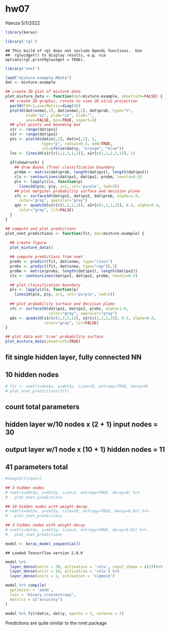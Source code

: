 hw07
================
Hamza
5/1/2022

``` r
library(keras)
```

``` r
library('rgl')
```

    ## This build of rgl does not include OpenGL functions.  Use
    ##  rglwidget() to display results, e.g. via options(rgl.printRglwidget = TRUE).

``` r
library('nnet')

load("mixture.example.RData")
dat <- mixture.example

## create 3D plot of mixture data
plot_mixture_data <- function(dat=mixture.example, showtruth=FALSE) {
  ## create 3D graphic, rotate to view 2D x1/x2 projection
  par3d(FOV=1,userMatrix=diag(4))
  plot3d(dat$xnew[,1], dat$xnew[,2], dat$prob, type="n",
         xlab="x1", ylab="x2", zlab="",
         axes=FALSE, box=TRUE, aspect=1)
  ## plot points and bounding box
  x1r <- range(dat$px1)
  x2r <- range(dat$px2)
  pts <- plot3d(dat$x[,1], dat$x[,2], 1,
                type="p", radius=0.5, add=TRUE,
                col=ifelse(dat$y, "orange", "blue"))
  lns <- lines3d(x1r[c(1,2,2,1,1)], x2r[c(1,1,2,2,1)], 1)
  
  if(showtruth) {
    ## draw Bayes (True) classification boundary
    probm <- matrix(dat$prob, length(dat$px1), length(dat$px2))
    cls <- contourLines(dat$px1, dat$px2, probm, levels=0.5)
    pls <- lapply(cls, function(p) 
      lines3d(p$x, p$y, z=1, col='purple', lwd=3))
    ## plot marginal probability surface and decision plane
    sfc <- surface3d(dat$px1, dat$px2, dat$prob, alpha=1.0,
      color="gray", specular="gray")
    qds <- quads3d(x1r[c(1,2,2,1)], x2r[c(1,1,2,2)], 0.5, alpha=0.4,
      color="gray", lit=FALSE)
  }
}

## compute and plot predictions
plot_nnet_predictions <- function(fit, dat=mixture.example) {
  
  ## create figure
  plot_mixture_data()

  ## compute predictions from nnet
  preds <- predict(fit, dat$xnew, type="class")
  probs <- predict(fit, dat$xnew, type="raw")[,1]
  probm <- matrix(probs, length(dat$px1), length(dat$px2))
  cls <- contourLines(dat$px1, dat$px2, probm, levels=0.5)

  ## plot classification boundary
  pls <- lapply(cls, function(p) 
    lines3d(p$x, p$y, z=1, col='purple', lwd=2))
  
  ## plot probability surface and decision plane
  sfc <- surface3d(dat$px1, dat$px2, probs, alpha=1.0,
                   color="gray", specular="gray")
  qds <- quads3d(x1r[c(1,2,2,1)], x2r[c(1,1,2,2)], 0.5, alpha=0.4,
                 color="gray", lit=FALSE)
}

## plot data and 'true' probability surface
plot_mixture_data(showtruth=TRUE)
```

## fit single hidden layer, fully connected NN

## 10 hidden nodes

``` r
# fit <- nnet(x=dat$x, y=dat$y, size=10, entropy=TRUE, decay=0) 
# plot_nnet_predictions(fit)
```

## count total parameters

## hidden layer w/10 nodes x (2 + 1) input nodes = 30

## output layer w/1 node x (10 + 1) hidden nodes = 11

## 41 parameters total

``` r
#length(fit$wts)

## 3 hidden nodes
# nnet(x=dat$x, y=dat$y, size=3, entropy=TRUE, decay=0) %>%
#   plot_nnet_predictions
```

``` r
## 10 hidden nodes with weight decay
# nnet(x=dat$x, y=dat$y, size=10, entropy=TRUE, decay=0.02) %>%
#   plot_nnet_predictions
```

``` r
## 3 hidden nodes with weight decay
# nnet(x=dat$x, y=dat$y, size=3, entropy=TRUE, decay=0.02) %>%
#   plot_nnet_predictions
```

``` r
model <- keras_model_sequential()
```

    ## Loaded Tensorflow version 2.8.0

``` r
model %>%
  layer_dense(units = 30, activation = 'relu', input_shape = c(2))%>%
  layer_dense(units = 10, activation = 'relu') %>%
  layer_dense(units = 1, activation = 'sigmoid')
```

``` r
model %>% compile(
  optimizer = 'adam', 
  loss = "binary_crossentropy",
  metrics = c("accuracy")
)
```

``` r
model %>% fit(dat$x, dat$y, epochs = 5, verbose = 2)
```

Predictions are quite similar to the nnet package
